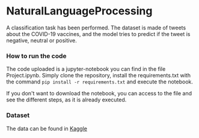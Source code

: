 # NaturalLanguageProcessing

A classification task has been performed. The dataset is made of tweets about the COVID-19 vaccines, and the model tries to predict if the tweet is negative, neutral or positive.

### How to run the code

The code uploaded is a jupyter-notebook you can find in the file Project.ipynb. Simply clone the repository, install the requirements.txt with the command `pip install -r requirements.txt` and execute the notebook.

If you don't want to download the notebook, you can access to the file and see the different steps, as it is already executed.

### Dataset

The data can be found in [Kaggle](https://www.kaggle.com/datasciencetool/covid19-vaccine-tweets-with-sentiment-annotation/code)
